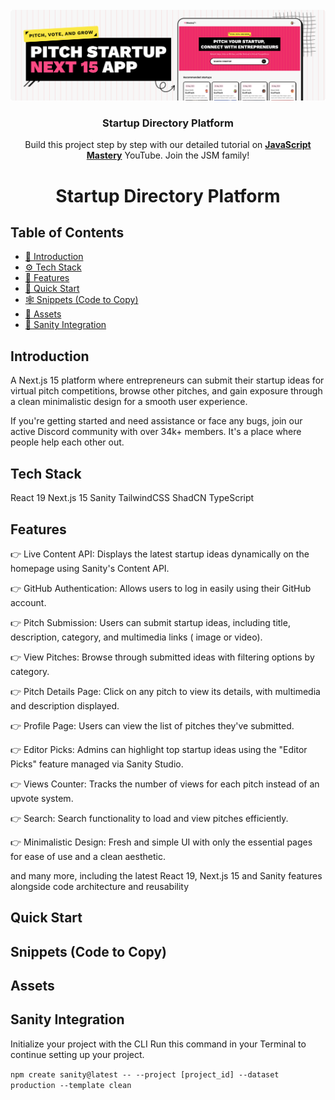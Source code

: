 <div align="center">
  <br />
    <a>
      <img src="https://raw.githubusercontent.com/phyntom/yc-directory/7120de5a9ce99043b9c2660b768616d72dee1df8/image.png" alt="Project Banner">
    </a>
  <br />
  </div>

<h3 align="center">Startup Directory Platform</h3>

   <div align="center">
     Build this project step by step with our detailed tutorial on <a href="https://www.youtube.com/@javascriptmastery/videos" target="_blank"><b>JavaScript Mastery</b></a> YouTube. Join the JSM family!
    </div>
</div>

<div align="center">

# Startup Directory Platform

</div>

## Table of Contents

- [🤖 Introduction](#introduction)
- [⚙️ Tech Stack](#tech-stack)
- [🔋 Features](#features)
- [🤸 Quick Start](#quick-start)
- [🕸️ Snippets (Code to Copy)](#snippets-code-to-copy)
- [🔗 Assets](#assets)
- [🚀 Sanity Integration](#sanity-integration)

## Introduction

A Next.js 15 platform where entrepreneurs can submit their startup ideas for virtual pitch competitions, browse other pitches, and gain exposure through a clean minimalistic design for a smooth user experience.

If you're getting started and need assistance or face any bugs, join our active Discord community with over 34k+ members. It's a place where people help each other out.

## Tech Stack

React 19
Next.js 15
Sanity
TailwindCSS
ShadCN
TypeScript

## Features

👉 Live Content API: Displays the latest startup ideas dynamically on the homepage using Sanity's Content API.

👉 GitHub Authentication: Allows users to log in easily using their GitHub account.

👉 Pitch Submission: Users can submit startup ideas, including title, description, category, and multimedia links ( image or video).

👉 View Pitches: Browse through submitted ideas with filtering options by category.

👉 Pitch Details Page: Click on any pitch to view its details, with multimedia and description displayed.

👉 Profile Page: Users can view the list of pitches they've submitted.

👉 Editor Picks: Admins can highlight top startup ideas using the "Editor Picks" feature managed via Sanity Studio.

👉 Views Counter: Tracks the number of views for each pitch instead of an upvote system.

👉 Search: Search functionality to load and view pitches efficiently.

👉 Minimalistic Design: Fresh and simple UI with only the essential pages for ease of use and a clean aesthetic.

and many more, including the latest React 19, Next.js 15 and Sanity features alongside code architecture and reusability

## Quick Start

<!-- Add your quick start content here -->

## Snippets (Code to Copy)

<!-- Add your code snippets here -->

## Assets

<!-- Add your assets section here -->

## Sanity Integration

Initialize your project with the CLI
Run this command in your Terminal to continue setting up your project.

`npm create sanity@latest -- --project [project_id] --dataset production --template clean`

<!-- Add your more section here -->
